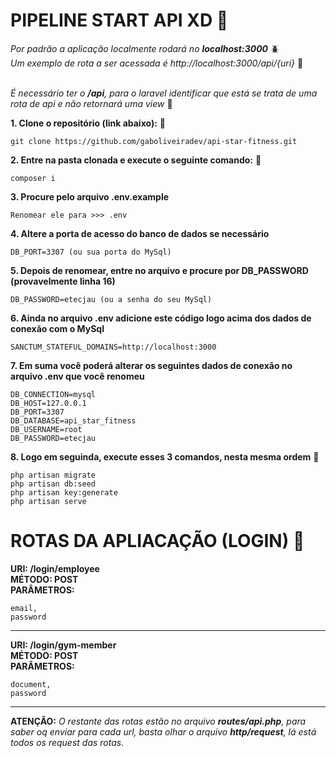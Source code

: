 # PIPELINE START API XD 🫶

*Por padrão a aplicação localmente rodará no **localhost:3000*** 🪲 <br>
*Um exemplo de rota a ser acessada é http://localhost:3000/api/{uri}* 🐗<br><br>

*É necessário ter o **/api**, para o laravel identificar que está se trata de uma rota de api e não retornará uma view* 🌵

**1. Clone o repositório (link abaixo):** 🐓
```
git clone https://github.com/gaboliveiradev/api-star-fitness.git
```

**2. Entre na pasta clonada e execute o seguinte comando:** 🐁
```
composer i
```

**3. Procure pelo arquivo .env.example**
```
Renomear ele para >>> .env
```

**4. Altere a porta de acesso do banco de dados se necessário**
```
DB_PORT=3307 (ou sua porta do MySql)
```

**5. Depois de renomear, entre no arquivo e procure por DB_PASSWORD (provavelmente linha 16)**
```
DB_PASSWORD=etecjau (ou a senha do seu MySql)
```

**6. Ainda no arquivo .env adicione este código logo acima dos dados de conexão com o MySql**
```
SANCTUM_STATEFUL_DOMAINS=http://localhost:3000
```

**7. Em suma você poderá alterar os seguintes dados de conexão no arquivo .env que você renomeu**
```
DB_CONNECTION=mysql
DB_HOST=127.0.0.1
DB_PORT=3307
DB_DATABASE=api_star_fitness
DB_USERNAME=root
DB_PASSWORD=etecjau
```

**8. Logo em seguinda, execute esses 3 comandos, nesta mesma ordem** 🦚
```
php artisan migrate
php artisan db:seed
php artisan key:generate
php artisan serve
```

# ROTAS DA APLIACAÇÃO (LOGIN) 🥤

**URI: /login/employee** <br>
**MÉTODO: POST** <br>
**PARÂMETROS:** <br>
```
email,
password
```

<hr>

**URI: /login/gym-member** <br>
**MÉTODO: POST** <br>
**PARÂMETROS:** <br>
```
document,
password
```

<hr>

**ATENÇÃO:** *O restante das rotas estão no arquivo **routes/api.php**, para saber oq enviar para cada url, basta olhar o arquivo **http/request**, lá está todos os request das rotas.*
